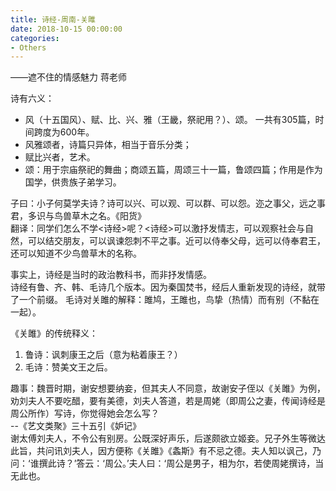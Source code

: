 ```yaml
---
title: 诗经-周南-关雎
date: 2018-10-15 00:00:00
categories:
- Others
---
```

——遮不住的情感魅力
蒋老师

诗有六义：
- 风（十五国风）、赋、比、兴、雅（王畿，祭祀用？）、颂。
一共有305篇，时间跨度为600年。
- 风雅颂者，诗篇只异体，相当于音乐分类；
- 赋比兴者，艺术。
- 颂：用于宗庙祭祀的舞曲；商颂五篇，周颂三十一篇，鲁颂四篇；作用是作为国学，供贵族子弟学习。


子曰：小子何莫学夫诗？诗可以兴、可以观、可以群、可以怨。迩之事父，远之事君，多识与鸟兽草木之名。《阳货》  
翻译：同学们怎么不学<诗经>呢？<诗经>可以激抒发情志，可以观察社会与自然，可以结交朋友，可以讽谏怨刺不平之事。近可以侍奉父母，远可以侍奉君王，还可以知道不少鸟兽草木的名称。

事实上，诗经是当时的政治教科书，而非抒发情感。  
诗经有鲁、齐、韩、毛诗几个版本。因为秦国焚书，经后人重新发现的诗经，就带了一个前缀。
毛诗对关雎的解释：雎鸠，王雎也，鸟挚（热情）而有别（不黏在一起）。  

《关雎》的传统释义：
1. 鲁诗：讽刺康王之后（意为粘着康王？）
2. 毛诗：赞美文王之后。

趣事：魏晋时期，谢安想要纳妾，但其夫人不同意，故谢安子侄以《关雎》为例，劝刘夫人不要吃醋，要有美德，刘夫人答道，若是周姥（即周公之妻，传闻诗经是周公所作）写诗，你觉得她会怎么写？  
--《艺文类聚》三十五引《妒记》  
谢太傅刘夫人，不令公有别房。公既深好声乐，后遂颇欲立姬妾。兄子外生等微达此旨，共问讯刘夫人，因方便称《关雎》《螽斯》有不忌之德。夫人知以讽己，乃问：‘谁撰此诗？’答云：‘周公。’夫人曰：‘周公是男子，相为尔，若使周姥撰诗，当无此也。
